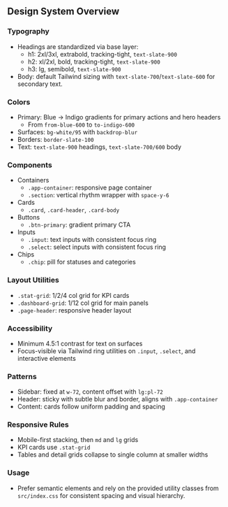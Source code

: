 ## Design System Overview

### Typography
- Headings are standardized via base layer:
  - h1: 2xl/3xl, extrabold, tracking-tight, `text-slate-900`
  - h2: xl/2xl, bold, tracking-tight, `text-slate-900`
  - h3: lg, semibold, `text-slate-900`
- Body: default Tailwind sizing with `text-slate-700`/`text-slate-600` for secondary text.

### Colors
- Primary: Blue → Indigo gradients for primary actions and hero headers
  - From `from-blue-600` to `to-indigo-600`
- Surfaces: `bg-white/95` with `backdrop-blur`
- Borders: `border-slate-100`
- Text: `text-slate-900` headings, `text-slate-700/600` body
  
### Components
- Containers
  - `.app-container`: responsive page container
  - `.section`: vertical rhythm wrapper with `space-y-6`
- Cards
  - `.card`, `.card-header`, `.card-body`
- Buttons
  - `.btn-primary`: gradient primary CTA
- Inputs
  - `.input`: text inputs with consistent focus ring
  - `.select`: select inputs with consistent focus ring
- Chips
  - `.chip`: pill for statuses and categories

### Layout Utilities
- `.stat-grid`: 1/2/4 col grid for KPI cards
- `.dashboard-grid`: 1/12 col grid for main panels
- `.page-header`: responsive header layout

### Accessibility
- Minimum 4.5:1 contrast for text on surfaces
- Focus-visible via Tailwind ring utilities on `.input`, `.select`, and interactive elements

### Patterns
- Sidebar: fixed at `w-72`, content offset with `lg:pl-72`
- Header: sticky with subtle blur and border, aligns with `.app-container`
- Content: cards follow uniform padding and spacing

### Responsive Rules
- Mobile-first stacking, then `md` and `lg` grids
- KPI cards use `.stat-grid`
- Tables and detail grids collapse to single column at smaller widths

### Usage
- Prefer semantic elements and rely on the provided utility classes from `src/index.css` for consistent spacing and visual hierarchy.


